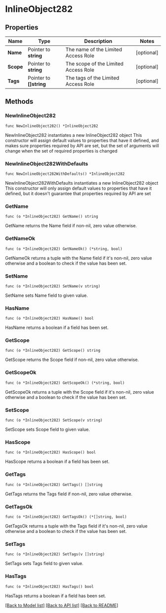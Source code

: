 # InlineObject282

## Properties

Name | Type | Description | Notes
------------ | ------------- | ------------- | -------------
**Name** | Pointer to **string** | The name of the Limited Access Role | [optional] 
**Scope** | Pointer to **string** | The scope of the Limited Access Role | [optional] 
**Tags** | Pointer to **[]string** | The tags of the Limited Access Role | [optional] 

## Methods

### NewInlineObject282

`func NewInlineObject282() *InlineObject282`

NewInlineObject282 instantiates a new InlineObject282 object
This constructor will assign default values to properties that have it defined,
and makes sure properties required by API are set, but the set of arguments
will change when the set of required properties is changed

### NewInlineObject282WithDefaults

`func NewInlineObject282WithDefaults() *InlineObject282`

NewInlineObject282WithDefaults instantiates a new InlineObject282 object
This constructor will only assign default values to properties that have it defined,
but it doesn't guarantee that properties required by API are set

### GetName

`func (o *InlineObject282) GetName() string`

GetName returns the Name field if non-nil, zero value otherwise.

### GetNameOk

`func (o *InlineObject282) GetNameOk() (*string, bool)`

GetNameOk returns a tuple with the Name field if it's non-nil, zero value otherwise
and a boolean to check if the value has been set.

### SetName

`func (o *InlineObject282) SetName(v string)`

SetName sets Name field to given value.

### HasName

`func (o *InlineObject282) HasName() bool`

HasName returns a boolean if a field has been set.

### GetScope

`func (o *InlineObject282) GetScope() string`

GetScope returns the Scope field if non-nil, zero value otherwise.

### GetScopeOk

`func (o *InlineObject282) GetScopeOk() (*string, bool)`

GetScopeOk returns a tuple with the Scope field if it's non-nil, zero value otherwise
and a boolean to check if the value has been set.

### SetScope

`func (o *InlineObject282) SetScope(v string)`

SetScope sets Scope field to given value.

### HasScope

`func (o *InlineObject282) HasScope() bool`

HasScope returns a boolean if a field has been set.

### GetTags

`func (o *InlineObject282) GetTags() []string`

GetTags returns the Tags field if non-nil, zero value otherwise.

### GetTagsOk

`func (o *InlineObject282) GetTagsOk() (*[]string, bool)`

GetTagsOk returns a tuple with the Tags field if it's non-nil, zero value otherwise
and a boolean to check if the value has been set.

### SetTags

`func (o *InlineObject282) SetTags(v []string)`

SetTags sets Tags field to given value.

### HasTags

`func (o *InlineObject282) HasTags() bool`

HasTags returns a boolean if a field has been set.


[[Back to Model list]](../README.md#documentation-for-models) [[Back to API list]](../README.md#documentation-for-api-endpoints) [[Back to README]](../README.md)


